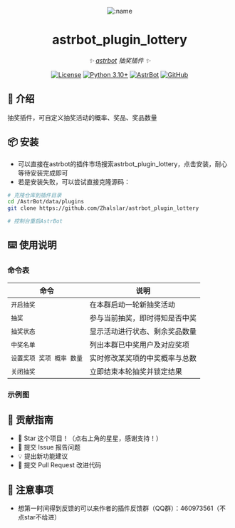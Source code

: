 
<div align="center">

![:name](https://count.getloli.com/@astrbot_plugin_lottery?name=astrbot_plugin_lottery&theme=minecraft&padding=6&offset=0&align=top&scale=1&pixelated=1&darkmode=auto)

# astrbot_plugin_lottery

_✨ [astrbot](https://github.com/AstrBotDevs/AstrBot) 抽奖插件 ✨_  

[![License](https://img.shields.io/badge/License-MIT-green.svg)](https://opensource.org/licenses/MIT)
[![Python 3.10+](https://img.shields.io/badge/Python-3.10%2B-blue.svg)](https://www.python.org/)
[![AstrBot](https://img.shields.io/badge/AstrBot-3.4%2B-orange.svg)](https://github.com/Soulter/AstrBot)
[![GitHub](https://img.shields.io/badge/作者-Zhalslar-blue)](https://github.com/Zhalslar)

</div>

## 🤝 介绍

抽奖插件，可自定义抽奖活动的概率、奖品、奖品数量

## 📦 安装

- 可以直接在astrbot的插件市场搜索astrbot_plugin_lottery，点击安装，耐心等待安装完成即可
- 若是安装失败，可以尝试直接克隆源码：

```bash
# 克隆仓库到插件目录
cd /AstrBot/data/plugins
git clone https://github.com/Zhalslar/astrbot_plugin_lottery

# 控制台重启AstrBot
```

## ⌨️ 使用说明

### 命令表

| 命令              | 说明              |
| --------------- | --------------- |
| `开启抽奖`          | 在本群启动一轮新抽奖活动    |
| `抽奖`            | 参与当前抽奖，即时得知是否中奖 |
| `抽奖状态`          | 显示活动进行状态、剩余奖品数量 |
| `中奖名单`          | 列出本群已中奖用户及对应奖项  |
| `设置奖项 奖项 概率 数量` | 实时修改某奖项的中奖概率与总数 |
| `关闭抽奖`          | 立即结束本轮抽奖并锁定结果   |


### 示例图

## 👥 贡献指南

- 🌟 Star 这个项目！（点右上角的星星，感谢支持！）
- 🐛 提交 Issue 报告问题
- 💡 提出新功能建议
- 🔧 提交 Pull Request 改进代码

## 📌 注意事项

- 想第一时间得到反馈的可以来作者的插件反馈群（QQ群）：460973561（不点star不给进）
